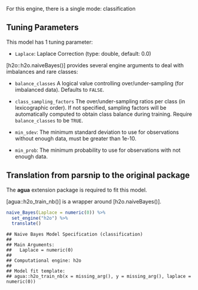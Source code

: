 


For this engine, there is a single mode: classification

## Tuning Parameters




This model has 1 tuning parameter:

- `Laplace`: Laplace Correction (type: double, default: 0.0)

[h2o::h2o.naiveBayes()] provides several engine arguments to deal with imbalances and rare classes: 

- `balance_classes` A logical value controlling over/under-sampling (for imbalanced data). Defaults to `FALSE`.

- `class_sampling_factors` The over/under-sampling ratios per class (in lexicographic order). If not specified, sampling factors will be automatically computed to obtain class balance during training. Require `balance_classes` to be `TRUE`.

- `min_sdev`: The minimum standard deviation to use for observations without enough data, must be greater than 1e-10.

- `min_prob`: The minimum probability to use for observations with not enough data.


## Translation from parsnip to the original package

The **agua** extension package is required to fit this model.

[agua::h2o_train_nb()] is a wrapper around [h2o.naiveBayes()]. 


```r
naive_Bayes(Laplace = numeric(0)) %>% 
  set_engine("h2o") %>% 
  translate()
```

```
## Naive Bayes Model Specification (classification)
## 
## Main Arguments:
##   Laplace = numeric(0)
## 
## Computational engine: h2o 
## 
## Model fit template:
## agua::h2o_train_nb(x = missing_arg(), y = missing_arg(), laplace = numeric(0))
```
